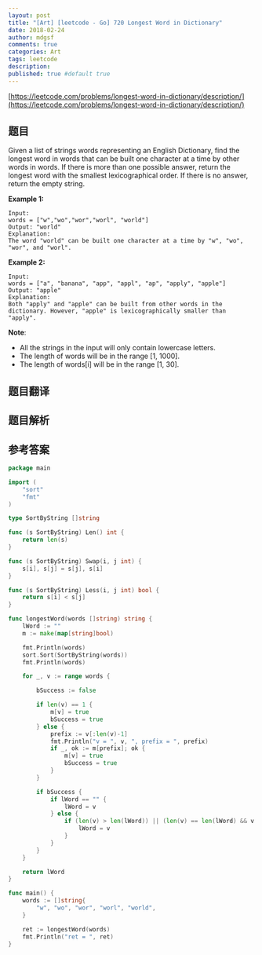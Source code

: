 ```yaml
---
layout: post
title: "[Art] [leetcode - Go] 720 Longest Word in Dictionary"
date: 2018-02-24
author: mdgsf
comments: true
categories: Art
tags: leetcode
description:
published: true #default true
---
```


[https://leetcode.com/problems/longest-word-in-dictionary/description/](https://leetcode.com/problems/longest-word-in-dictionary/description/)

## 题目

Given a list of strings words representing an English Dictionary, find the longest word in words that can be built one character at a time by other words in words. If there is more than one possible answer, return the longest word with the smallest lexicographical order.
If there is no answer, return the empty string.

**Example 1:**

```
Input: 
words = ["w","wo","wor","worl", "world"]
Output: "world"
Explanation: 
The word "world" can be built one character at a time by "w", "wo", "wor", and "worl".
```

**Example 2:**

```
Input: 
words = ["a", "banana", "app", "appl", "ap", "apply", "apple"]
Output: "apple"
Explanation: 
Both "apply" and "apple" can be built from other words in the dictionary. However, "apple" is lexicographically smaller than "apply".
```

**Note**:

- All the strings in the input will only contain lowercase letters.
- The length of words will be in the range [1, 1000].
- The length of words[i] will be in the range [1, 30].

## 题目翻译

## 题目解析

## 参考答案

```go
package main

import (
	"sort"
	"fmt"
)

type SortByString []string 

func (s SortByString) Len() int {
	return len(s)
}

func (s SortByString) Swap(i, j int) {
	s[i], s[j] = s[j], s[i]
}

func (s SortByString) Less(i, j int) bool {
	return s[i] < s[j]
}

func longestWord(words []string) string {
	lWord := ""
	m := make(map[string]bool)

	fmt.Println(words)
	sort.Sort(SortByString(words))
	fmt.Println(words)

	for _, v := range words {

		bSuccess := false

		if len(v) == 1 {
			m[v] = true
			bSuccess = true
		} else {
			prefix := v[:len(v)-1]
			fmt.Println("v = ", v, ", prefix = ", prefix)
			if _, ok := m[prefix]; ok {
				m[v] = true
				bSuccess = true
			}
		}

		if bSuccess {
			if lWord == "" {
				lWord = v
			} else {
				if (len(v) > len(lWord)) || (len(v) == len(lWord) && v < lWord) {
					lWord = v
				}
			}
		}
	}

	return lWord 
}

func main() {
	words := []string{
		"w", "wo", "wor", "worl", "world",
	}

	ret := longestWord(words)
	fmt.Println("ret = ", ret)
}
```
